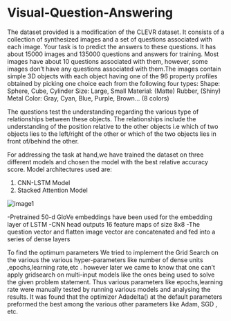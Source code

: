 # Visual-Question-Answering
The dataset provided is a modification of the CLEVR dataset. It consists of a collection of synthesized images and a set of questions associated with each image. Your task is to predict the answers to these questions. It has about 15000 images and 135000 questions and answers for training. Most images have about 10 questions associated with them, however, some images don’t have any questions associated with them.The images contain simple 3D objects with each object having one of the 96 property profiles obtained by picking one choice each from the following four types:
Shape: Sphere, Cube, Cylinder
Size: Large, Small
Material: (Matte) Rubber, (Shiny) Metal
Color: Gray, Cyan, Blue, Purple, Brown… (8 colors)

The questions test the understanding regarding the various type of relationships between these objects. The relationships include the understanding of the position relative to the other objects i.e which of two objects lies to the left/right of the other or which of the two objects lies in front of/behind the other. 


For addressing the task at hand,we have trained the dataset on three different models and chosen the model with the best relative accuracy score. Model architectures used are:
1.  CNN-LSTM Model
2.  Stacked Attention Model


![image1](https://user-images.githubusercontent.com/28951885/52520377-4456de80-2c8f-11e9-9851-e71919dd75fe.jpg)

-Pretrained 50-d GloVe embeddings have been used for the embedding layer of LSTM
-CNN head outputs 16 feature maps of size 8x8
-The question vector and flatten image vector are concatenated and fed into a series of dense layers


To find the optimum parameters We tried to implement the Grid Search on the various the various hyper-parameters like number of dense units ,epochs,learning rate,etc . however later we came to know that one can’t apply gridsearch on multi-input models like the ones being used to solve the given problem statement. Thus various parameters like epochs,learning rate were manually tested by running various models and analysing the results. It was found that the optimizer Adadelta() at the default parameters preformed the best among the various other parameters like Adam, SGD , etc. 

